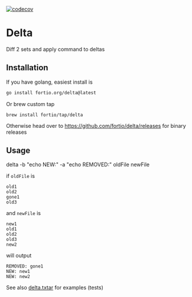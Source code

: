 [![codecov](https://codecov.io/github/fortio/delta/branch/main/graph/badge.svg?token=LONYZDFQ7C)](https://codecov.io/github/fortio/delta)

# Delta
Diff 2 sets and apply command to deltas

## Installation

If you have golang, easiest install is 
```bash
go install fortio.org/delta@latest
```

Or brew custom tap 
```
brew install fortio/tap/delta
```

Otherwise head over to https://github.com/fortio/delta/releases for binary releases

## Usage

delta -b "echo NEW:" -a "echo REMOVED:" oldFile newFile

if `oldFile` is
```
old1
old2
gone1
old3
```

and `newFile` is
```
new1
old1
old2
old3
new2
```

will output
```
REMOVED: gone1
NEW: new1
NEW: new2
```

See also [delta.txtar](delta.txtar) for examples (tests)
